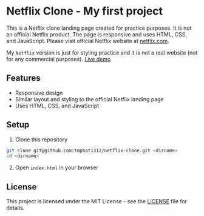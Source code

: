 # Netflix Clone - My first project

This is a Netflix clone landing page created for practice purposes. It is not an official Netflix product. The page is responsive and uses HTML, CSS, and JavaScript.
Please visit official Netflix website at [netflix.com](https://www.netflix.com/).

My `Netflix` version is just for styling practice and it is not a real website (not for any commercial purposes).
[Live demo](https://minhphat-netflix-clone.netlify.app/)

## Features

- Responsive design
- Similar layout and styling to the official Netflix landing page
- Uses HTML, CSS, and JavaScript

## Setup

1. Clone this repository
```bash
git clone git@github.com:tmphat1312/netflix-clone.git <dirname>
cd <dirname>
```

2. Open `index.html` in your browser

## License

This project is licensed under the MIT License - see the [LICENSE](LICENSE) file for details.
